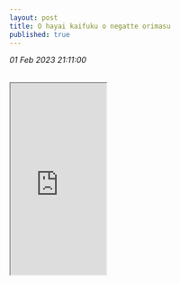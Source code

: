 ```yaml
---
layout: post
title: O hayai kaifuku o negatte orimasu
published: true
---
```

_01 Feb 2023 21:11:00_
<br>
<br>
<!--more-->
<iframe src="https://drive.google.com/file/d/1a4fJi1Nsl3OkkXWwrs3daS_fWyUrEoET/preview" width="170" height="340" allow="autoplay"></iframe>
